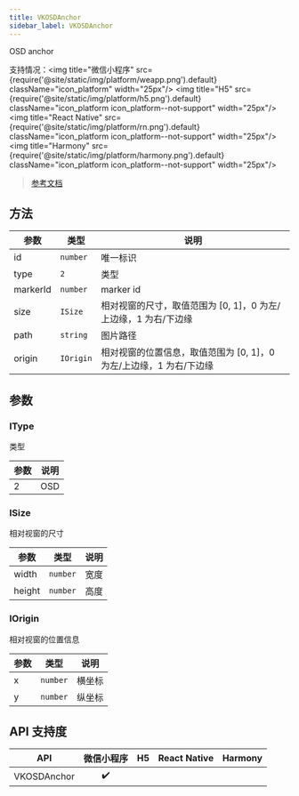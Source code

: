 ```yaml
---
title: VKOSDAnchor
sidebar_label: VKOSDAnchor
---
```


OSD anchor

支持情况：<img title="微信小程序" src={require('@site/static/img/platform/weapp.png').default} className="icon_platform" width="25px"/> <img title="H5" src={require('@site/static/img/platform/h5.png').default} className="icon_platform icon_platform--not-support" width="25px"/> <img title="React Native" src={require('@site/static/img/platform/rn.png').default} className="icon_platform icon_platform--not-support" width="25px"/> <img title="Harmony" src={require('@site/static/img/platform/harmony.png').default} className="icon_platform icon_platform--not-support" width="25px"/>

> [参考文档](https://developers.weixin.qq.com/miniprogram/dev/api/ai/visionkit/VKOSDAnchor.html)

## 方法

| 参数 | 类型 | 说明 |
| --- | --- | --- |
| id | `number` | 唯一标识 |
| type | `2` | 类型 |
| markerId | `number` | marker id |
| size | `ISize` | 相对视窗的尺寸，取值范围为 [0, 1]，0 为左/上边缘，1 为右/下边缘 |
| path | `string` | 图片路径 |
| origin | `IOrigin` | 相对视窗的位置信息，取值范围为 [0, 1]，0 为左/上边缘，1 为右/下边缘 |

## 参数

### IType

类型

| 参数 | 说明 |
| --- | --- |
| 2 | OSD |

### ISize

相对视窗的尺寸

| 参数 | 类型 | 说明 |
| --- | --- | --- |
| width | `number` | 宽度 |
| height | `number` | 高度 |

### IOrigin

相对视窗的位置信息

| 参数 | 类型 | 说明 |
| --- | --- | --- |
| x | `number` | 横坐标 |
| y | `number` | 纵坐标 |

## API 支持度

| API | 微信小程序 | H5 | React Native | Harmony |
| :---: | :---: | :---: | :---: | :---: |
| VKOSDAnchor | ✔️ |  |  |  |
